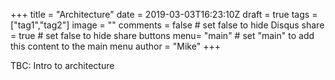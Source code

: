 +++
title = "Architecture"
date = 2019-03-03T16:23:10Z
draft = true
tags = ["tag1","tag2"]
image = ""
comments = false # set false to hide Disqus
share = true	# set false to hide share buttons
menu= "main"		# set "main" to add this content to the main menu
author = "Mike"
+++

TBC: Intro to architecture